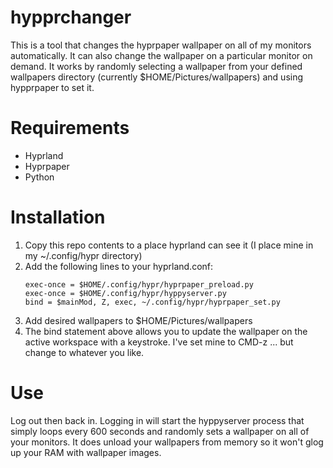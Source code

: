 # hypprchanger
This is a tool that changes the hyprpaper wallpaper on all of my monitors automatically.  It can also change the wallpaper on a particular monitor on demand.  It works by randomly selecting a wallpaper from your defined wallpapers directory (currently $HOME/Pictures/wallpapers) and using hypprpaper to set it. 

# Requirements
* Hyprland
* Hyprpaper
* Python

# Installation
1. Copy this repo contents to a place hyprland can see it (I place mine in my ~/.config/hypr directory)
2. Add the following lines to your hyprland.conf:
   ```
   exec-once = $HOME/.config/hypr/hyprpaper_preload.py
   exec-once = $HOME/.config/hypr/hyppyserver.py
   bind = $mainMod, Z, exec, ~/.config/hypr/hyprpaper_set.py
   ```
3. Add desired wallpapers to $HOME/Pictures/wallpapers
4. The bind statement above allows you to update the wallpaper on the active workspace with a keystroke.  I've set mine to CMD-z ... but change to whatever you like.

# Use
Log out then back in.  Logging in will start the hyppyserver process that simply loops every 600 seconds and randomly sets a wallpaper on all of your monitors.  It does unload your wallpapers from memory so it won't glog up your RAM with wallpaper images.  



